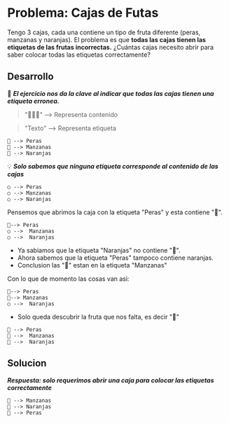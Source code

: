 # Problema: **Cajas de Futas**
Tengo 3 cajas, cada una contiene un tipo de fruta diferente (peras, manzanas y naranjas). El problema es que **todas las cajas tienen las etiquetas de las frutas incorrectas.** ¿Cuántas cajas necesito abrir para saber colocar todas las etiquetas correctamente?

## Desarrollo

📝 ***El ejercicio nos da la clave al indicar que todas las cajas tienen una etiqueta erronea.***


> "🍐🍎🍊" --> Representa contenido

> "Texto"  -->  Representa etiqueta

```
🍐 --> Peras
🍎 --> Manzanas
🍊 --> Naranjas
```

💡 ***Solo sabemos que ninguna etiqueta corresponde al contenido de las cajas***

```
○ --> Peras
○ --> Manzanas
○ --> Naranjas
```

Pensemos que abrimos la caja con la etiqueta "Peras" y esta contiene "🍎".

```
🍎--> Peras
○ -->  Manzanas
○ -->  Naranjas
```

* Ya sabiamos que la etiqueta "Naranjas" no contiene "🍊".
* Ahora sabemos que la etiqueta "Peras" tampoco contiene naranjas.
* Conclusion las "🍊" estan en la etiqueta "Manzanas"

Con lo que de momento las cosas van asi:

```
🍎--> Peras
🍊--> Manzanas
○ -->  Naranjas
```

* Solo queda descubrir la fruta que nos falta, es decir "🍐"

```
🍎 --> Peras
🍊 -->  Manzanas
🍐 -->  Naranjas
```

## Solucion

***Respuesta: solo requerimos abrir una caja para colocar las etiquetas correctamente***

```
🍎 --> Manzanas
🍊 --> Naranjas
🍐 --> Peras
```